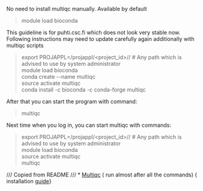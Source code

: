 No need to install multiqc manually. Available by default  

> module load bioconda

This guideline is for puhti.csc.fi which does not look very stable now. Following instructions may need to update carefully again additionally with multiqc scripts

> export PROJAPPL=/projappl/<project_id>/<user>/ # Any path which is advised to use by system administrator  
> module load bioconda  
> conda create --name multiqc  
> source activate multiqc  
> conda install -c bioconda -c conda-forge multiqc     
  
After that you can start the program with command:   
  > multiqc  

Next time when you log in, you can start multiqc with commands:   
> export PROJAPPL=/projappl/<project_id>/<user>/ # Any path which is advised to use by system administrator  
> module load bioconda  
> source activate multiqc  
> multiqc   

/// Copied from README
/// * [Multiqc](http://multiqc.info/) ( run almost after all the commands) { installation [guide](https://github.com/vondoRishi/4-RNA-seq/blob/master/Multiqc%20install.md)} 
